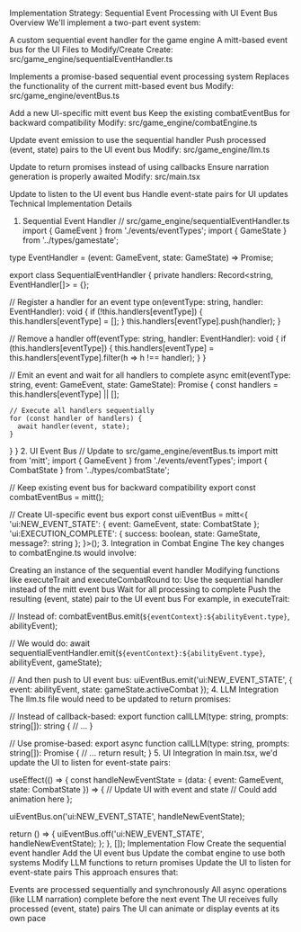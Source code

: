 Implementation Strategy: Sequential Event Processing with UI Event Bus
Overview
We'll implement a two-part event system:

A custom sequential event handler for the game engine
A mitt-based event bus for the UI
Files to Modify/Create
Create: src/game_engine/sequentialEventHandler.ts

Implements a promise-based sequential event processing system
Replaces the functionality of the current mitt-based event bus
Modify: src/game_engine/eventBus.ts

Add a new UI-specific mitt event bus
Keep the existing combatEventBus for backward compatibility
Modify: src/game_engine/combatEngine.ts

Update event emission to use the sequential handler
Push processed (event, state) pairs to the UI event bus
Modify: src/game_engine/llm.ts

Update to return promises instead of using callbacks
Ensure narration generation is properly awaited
Modify: src/main.tsx

Update to listen to the UI event bus
Handle event-state pairs for UI updates
Technical Implementation Details
1. Sequential Event Handler
// src/game_engine/sequentialEventHandler.ts
import { GameEvent } from './events/eventTypes';
import { GameState } from '../types/gamestate';

type EventHandler = (event: GameEvent, state: GameState) => Promise<void>;

export class SequentialEventHandler {
  private handlers: Record<string, EventHandler[]> = {};
  
  // Register a handler for an event type
  on(eventType: string, handler: EventHandler): void {
    if (!this.handlers[eventType]) {
      this.handlers[eventType] = [];
    }
    this.handlers[eventType].push(handler);
  }
  
  // Remove a handler
  off(eventType: string, handler: EventHandler): void {
    if (this.handlers[eventType]) {
      this.handlers[eventType] = this.handlers[eventType].filter(h => h !== handler);
    }
  }
  
  // Emit an event and wait for all handlers to complete
  async emit(eventType: string, event: GameEvent, state: GameState): Promise<void> {
    const handlers = this.handlers[eventType] || [];
    
    // Execute all handlers sequentially
    for (const handler of handlers) {
      await handler(event, state);
    }
  }
}
2. UI Event Bus
// Update to src/game_engine/eventBus.ts
import mitt from 'mitt';
import { GameEvent } from './events/eventTypes';
import { CombatState } from '../types/combatState';

// Keep existing event bus for backward compatibility
export const combatEventBus = mitt();

// Create UI-specific event bus
export const uiEventBus = mitt<{
  'ui:NEW_EVENT_STATE': { event: GameEvent, state: CombatState };
  'ui:EXECUTION_COMPLETE': { success: boolean, state: GameState, message?: string };
}>();
3. Integration in Combat Engine
The key changes to combatEngine.ts would involve:

Creating an instance of the sequential event handler
Modifying functions like executeTrait and executeCombatRound to:
Use the sequential handler instead of the mitt event bus
Wait for all processing to complete
Push the resulting (event, state) pair to the UI event bus
For example, in executeTrait:

// Instead of:
combatEventBus.emit(`${eventContext}:${abilityEvent.type}`, abilityEvent);

// We would do:
await sequentialEventHandler.emit(`${eventContext}:${abilityEvent.type}`, abilityEvent, gameState);

// And then push to UI event bus:
uiEventBus.emit('ui:NEW_EVENT_STATE', { 
  event: abilityEvent, 
  state: gameState.activeCombat 
});
4. LLM Integration
The llm.ts file would need to be updated to return promises:

// Instead of callback-based:
export function callLLM(type: string, prompts: string[]): string {
  // ...
}

// Use promise-based:
export async function callLLM(type: string, prompts: string[]): Promise<string> {
  // ...
  return result;
}
5. UI Integration
In main.tsx, we'd update the UI to listen for event-state pairs:

useEffect(() => {
  const handleNewEventState = (data: { event: GameEvent, state: CombatState }) => {
    // Update UI with event and state
    // Could add animation here
  };
  
  uiEventBus.on('ui:NEW_EVENT_STATE', handleNewEventState);
  
  return () => {
    uiEventBus.off('ui:NEW_EVENT_STATE', handleNewEventState);
  };
}, []);
Implementation Flow
Create the sequential event handler
Add the UI event bus
Update the combat engine to use both systems
Modify LLM functions to return promises
Update the UI to listen for event-state pairs
This approach ensures that:

Events are processed sequentially and synchronously
All async operations (like LLM narration) complete before the next event
The UI receives fully processed (event, state) pairs
The UI can animate or display events at its own pace